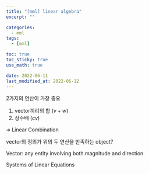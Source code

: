 ```yaml
---
title: "[mml] linear algebra"
excerpt: ""

categories:
  - mml
tags:
  - [mml]

toc: true
toc_sticky: true
use_math: true

date: 2022-06-11
last_modified_at: 2022-06-12
---
```


2가지의 연산이 가장 중요  

1. vector끼리의 합 ($v+w$)
2. 상수배 ($cv$)

➜ Linear Combination  

vector의 정의가 위의 두 연산을 만족하는 object?  

Vector: any entity involving both magnitude and direction  

Systems of Linear Equations  
